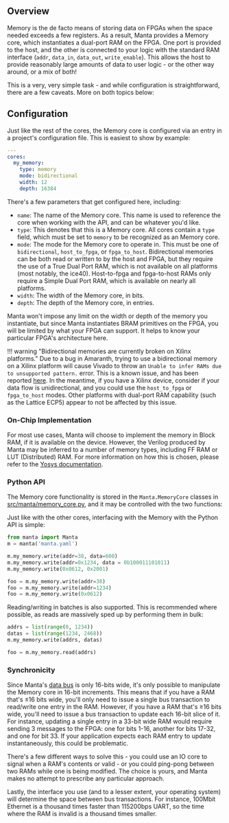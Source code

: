 
## Overview
Memory is the de facto means of storing data on FPGAs when the space needed exceeds a few registers. As a result, Manta provides a Memory core, which instantiates a dual-port RAM on the FPGA. One port is provided to the host, and the other is connected to your logic with the standard RAM interface (`addr`, `data_in`, `data_out`, `write_enable`). This allows the host to provide reasonably large amounts of data to user logic - or the other way around, or a mix of both!

This is a very, very simple task - and while configuration is straightforward, there are a few caveats. More on both topics below:

## Configuration

Just like the rest of the cores, the Memory core is configured via an entry in a project's configuration file. This is easiest to show by example:

```yaml
---
cores:
  my_memory:
    type: memory
    mode: bidirectional
    width: 12
    depth: 16384

```

There's a few parameters that get configured here, including:

- `name`: The name of the Memory core. This name is used to reference the core when working with the API, and can be whatever you'd like.
- `type`: This denotes that this is a Memory core. All cores contain a `type` field, which must be set to `memory` to be recognized as an Memory core.
- `mode`: The mode for the Memory core to operate in. This must be one of `bidirectional`, `host_to_fpga`, or `fpga_to_host`. Bidirectional memories can be both read or written to by the host and FPGA, but they require the use of a True Dual Port RAM, which is not available on all platforms (most notably, the ice40). Host-to-fpga and fpga-to-host RAMs only require a Simple Dual Port RAM, which is available on nearly all platforms.
- `width`: The width of the Memory core, in bits.
- `depth`: The depth of the Memory core, in entries.

Manta won't impose any limit on the width or depth of the memory you instantiate, but since Manta instantiates BRAM primitives on the FPGA, you will be limited by what your FPGA can support. It helps to know your particular FPGA's architecture here.

!!! warning "Bidirectional memories are currently broken on Xilinx platforms."
    Due to a bug in Amaranth, trying to use a bidirectional memory on a Xilinx platform will cause Vivado to throw an `Unable to infer RAMs due to unsupported pattern.` error. This is a known issue, and has been reported [here](https://github.com/amaranth-lang/amaranth/issues/1011). In the meantime, if you have a Xilinx device, consider if your data flow is unidirectional, and you could use the `host_to_fpga` or `fpga_to_host` modes. Other platforms with dual-port RAM capability (such as the Lattice ECP5) appear to not be affected by this issue.

### On-Chip Implementation

For most use cases, Manta will choose to implement the memory in Block RAM, if it is available on the device. However, the Verilog produced by Manta may be inferred to a number of memory types, including FF RAM or LUT (Distributed) RAM. For more information on how this is chosen, please refer to the [Yosys documentation](https://yosyshq.readthedocs.io/projects/yosys/en/latest/CHAPTER_Memorymap.html).

### Python API

The Memory core functionality is stored in the `Manta.MemoryCore` classes in [src/manta/memory_core.py](https://github.com/fischermoseley/manta/blob/main/src/manta/memory_core.py), and it may be controlled with the two functions:

Just like with the other cores, interfacing with the Memory with the Python API is simple:

```python
from manta import Manta
m = manta('manta.yaml')

m.my_memory.write(addr=38, data=600)
m.my_memory.write(addr=0x1234, data = 0b100011101011)
m.my_memory.write(0x0612, 0x2001)

foo = m.my_memory.write(addr=38)
foo = m.my_memory.write(addr=1234)
foo = m.my_memory.write(0x0612)
```

Reading/writing in batches is also supported. This is recommended where possible, as reads are massively sped up by performing them in bulk:

```python
addrs = list(range(0, 1234))
datas = list(range(1234, 2468))
m.my_memory.write(addrs, datas)

foo = m.my_memory.read(addrs)
```

### Synchronicity

Since Manta's [data bus](architecture.md#data-bus) is only 16-bits wide, it's only possible to manipulate the Memory core in 16-bit increments. This means that if you have a RAM that's ≤16 bits wide, you'll only need to issue a single bus transaction to read/write one entry in the RAM. However, if you have a RAM that's ≥16 bits wide, you'll need to issue a bus transaction to update each 16-bit slice of it. For instance, updating a single entry in a 33-bit wide RAM would require sending 3 messages to the FPGA: one for bits 1-16, another for bits 17-32, and one for bit 33. If your application expects each RAM entry to update instantaneously, this could be problematic.

There's a few different ways to solve this - you could use an IO core to signal when a RAM's contents or valid - or you could ping-pong between two RAMs while one is being modified. The choice is yours, and Manta makes no attempt to prescribe any particular approach.

Lastly, the interface you use (and to a lesser extent, your operating system) will determine the space between bus transactions. For instance, 100Mbit Ethernet is a thousand times faster than 115200bps UART, so the time where the RAM is invalid is a thousand times smaller.

